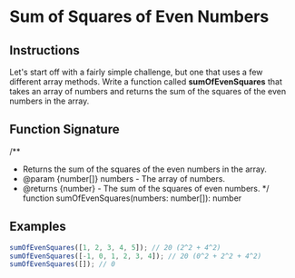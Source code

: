 # Sum of Squares of Even Numbers

## Instructions

Let's start off with a fairly simple challenge, but one that uses a few different array methods. Write a function called **sumOfEvenSquares** that takes an array of numbers and returns the sum of the squares of the even numbers in the array.

## Function Signature

/**
 * Returns the sum of the squares of the even numbers in the array.
 * @param {number[]} numbers - The array of numbers.
 * @returns {number} - The sum of the squares of even numbers.
 */
function sumOfEvenSquares(numbers: number[]): number

## Examples

```ts
sumOfEvenSquares([1, 2, 3, 4, 5]); // 20 (2^2 + 4^2)
sumOfEvenSquares([-1, 0, 1, 2, 3, 4]); // 20 (0^2 + 2^2 + 4^2)
sumOfEvenSquares([]); // 0
```
